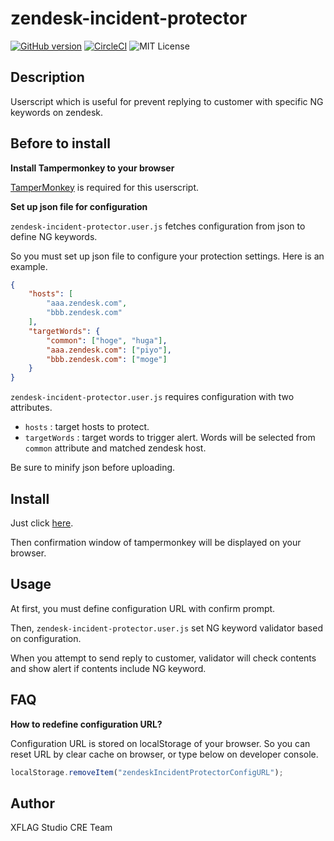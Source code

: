 zendesk-incident-protector
===

[![GitHub version](https://badge.fury.io/gh/xflagstudio%2Fzendesk-incident-protector.svg)](https://badge.fury.io/gh/xflagstudio%2Fzendesk-incident-protector)
[![CircleCI](https://circleci.com/gh/xflagstudio/zendesk-incident-protector.svg?style=shield)](https://circleci.com/gh/xflagstudio/zendesk-incident-protector)
![MIT License](http://img.shields.io/badge/license-MIT-blue.svg?style=flat)

## Description

Userscript which is useful for prevent replying to customer with specific NG keywords on zendesk.

## Before to install

**Install Tampermonkey to your browser**

[TamperMonkey](https://tampermonkey.net/) is required for this userscript.

**Set up json file for configuration**

`zendesk-incident-protector.user.js` fetches configuration from json to define NG keywords.

So you must set up json file to configure your protection settings. Here is an example.

```json
{
    "hosts": [
        "aaa.zendesk.com",
        "bbb.zendesk.com"
    ],
    "targetWords": {
        "common": ["hoge", "huga"],
        "aaa.zendesk.com": ["piyo"],
        "bbb.zendesk.com": ["moge"]
    }
}
```

`zendesk-incident-protector.user.js` requires configuration with two attributes.

* `hosts` : target hosts to protect.
* `targetWords` : target words to trigger alert. Words will be selected from `common` attribute and matched zendesk host.

Be sure to minify json before uploading.

## Install

Just click [here](https://github.com/xflagstudio/zendesk-incident-protector/raw/1.0.0/zendesk-incident-protector.user.js).

Then confirmation window of tampermonkey will be displayed on your browser.

## Usage

At first, you must define configuration URL with confirm prompt.

Then, `zendesk-incident-protector.user.js` set NG keyword validator based on configuration.

When you attempt to send reply to customer, validator will check contents and show alert if contents include NG keyword.

## FAQ

**How to redefine configuration URL?**

Configuration URL is stored on localStorage of your browser. So you can reset URL by clear cache on browser, or type below on developer console.

```javascript
localStorage.removeItem("zendeskIncidentProtectorConfigURL");
```

## Author

XFLAG Studio CRE Team
